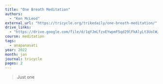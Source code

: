 ```yaml
---
title: "One Breath Meditation"
authors:
  - "Ken McLeod"
external_url: "https://tricycle.org/trikedaily/one-breath-meditation/"
drive_links:
  - "https://drive.google.com/file/d/1qYJmLfzxEYwpmF5qd29lFkAlyLt3UolW/view?usp=drivesdk"
course: meditation
tags:
  - anapanasati
year: 2022
month: jan
journal: tricycle
pages: 2
---
```


> Just one
